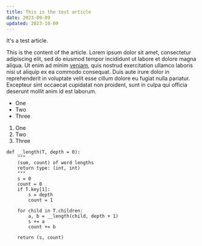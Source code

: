 ```yaml
---
title: This is the test article
date: 2023-09-09
updated: 2023-10-09
---
```


It's a test article.
<!-- more -->

This is the content of the article. Lorem ipsum dolor sit amet, consectetur adipiscing elit, sed do eiusmod tempor incididunt ut labore et dolore magna aliqua. Ut enim ad minim [veniam](https://github.com), quis nostrud exercitation ullamco laboris nisi ut aliquip ex ea commodo consequat. Duis aute irure dolor in reprehenderit in voluptate velit esse cillum dolore eu fugiat nulla pariatur. Excepteur sint occaecat cupidatat non proident, sunt in culpa qui officia deserunt mollit anim id est laborum.

- One
- Two
- Three

1. One
2. Two
3. Three

```py,linenos
def __length(T, depth = 0):
    """
    (sum, count) of word lengths
    return type: (int, int)
    """
    s = 0
    count = 0
    if T.key[1]:
        s = depth
        count = 1
    
    for child in T.children:
        a, b = __length(child, depth + 1)
        s += a
        count += b
    
    return (s, count)
```
